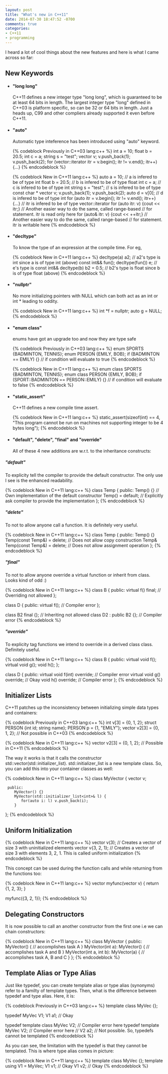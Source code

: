 ```yaml
---
layout: post
title: "What's new in C++11"
date: 2014-07-30 18:47:52 -0700
comments: true
categories: 
- C++11
- programming
---
```


I heard a lot of cool things about the new features and here is what I came across so far:

## New Keywords

* #### "long long"

   C++11 defines a new integer type "long long", which is guaranteed to be at least 64 bits in length. The largest integer type "long" defined in C++03 is platform specific, so can be 32 or 64 bits in length. Just a heads up, C99 and other compliers already supported it even before C++11.

* #### "auto"

  Automatic type inteference has been introduced using "auto" keyword.

  {% codeblock Previously in C++03 lang:c++ %}
  int a = 10;
  float b = 20.5;
  int c = a;
  string s = "test";
  vector<int> v;
  v.push_back(1);
  v.push_back(2);
  for (vector<int>::iterator itr = v.begin(); itr != v.end(); itr++) {...}
  {% endcodeblock %}

  {% codeblock New in C++11 lang:c++ %}
  auto a = 10;                 // a is infered to be of type int
  float b = 20.5;              // b is infered to be of type float
  int c = a;                   // c is infered to be of type int
  string s = "test";           // s is infered to be of type const char *
  vector<int> v;
  v.push_back(1);
  v.push_back(2);
  auto d = v[0];               // d is infered to be of type int
  for (auto itr = v.begin(); itr != v.end(); itr++) {...}	// itr is infered to be of type vector<int>::iterator
  for (auto itr: v) {cout << itr;}                              // Another easier way to do the same, called range-based 
                                                                // for statement. itr is read only here
  for (auto& itr: v) {cout << ++itr;}                           // Another easier way to do the same, called range-based 
                                                                // for statement. itr is writable here
  {% endcodeblock %}

* #### "decltype"

  To know the type of an expression at the compile time. For eg,

  {% codeblock New in C++11 lang:c++ %}
  decltype(a) a2;              // a2's type is int since a is of type int (above)
  const int&& fun();
  decltype(fun()) e;           // e's type is const int&&
  decltype(b) b2 = 0.5;        // b2's type is float since b is of type float (above)
  {% endcodeblock %}

* #### "nullptr"

  No more initializing pointers with NULL which can both act as an int or int * leading to oddity.

  {% codeblock New in C++11 lang:c++ %}
  int *f = nullptr;
  auto g = NULL;
  {% endcodeblock %}

* #### "enum class"

  enums have got an upgrade too and now they are type safe

  {% codeblock Previously in C++03 lang:c++ %}
  enum SPORTS {BADMINTON, TENNIS};
  enum PERSON {EMILY, BOB};
  if (BADMINTON == EMILY) {}   // if condition will evaluate to true
  {% endcodeblock %}

  {% codeblock New in C++11 lang:c++ %}
  enum class SPORTS {BADMINTON, TENNIS};
  enum class PERSON {EMILY, BOB};
  if (SPORT::BADMINTON == PERSON::EMILY) {}   // if condition will evaluate to false
  {% endcodeblock %}

* #### "static_assert"

  C++11 defines a new compile time assert.

  {% codeblock New in C++11 lang:c++ %}
  static_assert(sizeof(int) == 4, "This program cannot be run on machines not supporting integer to be 4 bytes long");
  {% endcodeblock %}

* #### "default", "delete", "final" and "override"

  All of these 4 new additions are w.r.t. to the inheritance constructs:

##### "default"

  To explicity tell the compiler to provide the default constructor. The only use I see is the enhanced readability.

  {% codeblock New in C++11 lang:c++ %}
  class Temp {
     public:
        Temp() {}            // Own implementation of the default constructor
        Temp() = default;    // Explicitly ask compiler to provide the implementation
  };
  {% endcodeblock %}

##### "delete"

  To not to allow anyone call a function. It is definitely very useful.

  {% codeblock New in C++11 lang:c++ %}
  class Temp {
     public:
        Temp() {}
        Temp(const Temp&) = delete;          // Does not allow copy construction
        Temp& Temp(const Temp&) = delete;    // Does not allow assignment operation
  };
  {% endcodeblock %}

##### "final"

  To not to allow anyone override a virtual function or inherit from class. Looks kind of odd :)

  {% codeblock New in C++11 lang:c++ %}
  class B {
     public:
        virtual f() final;     // Overriding not allowed
  };

  class D {
     public:
        virtual f();           // Compiler error
  };

  class B2 final {};           // Inheriting not allowed
  class D2 : public B2 {};     // Compiler error
  {% endcodeblock %}

##### "override"

  To explicity tag functions we intend to override in a derived class class. Definitely useful.

  {% codeblock New in C++11 lang:c++ %}
  class B {
     public:
        virtual void f();
        virtual void g();
        void h();
  };

  class D {
     public:
        virtual void f(int) override;    // Compiler error
        virtual void g() override;       // Okay
        void h() override;               // Compiler error
  };
  {% endcodeblock %}

## Initializer Lists

  C++11 patches up the inconsistency between initializing simple data types and containers:

  {% codeblock Previously in C++03 lang:c++ %}
  int v[3] = {0, 1, 2};
  struct PERSON {int id; string name};
  PERSON p = {1, "EMILY"};
  vector<int> v2[3] = {0, 1, 2};          // Not possible in C++03
  {% endcodeblock %}

  {% codeblock New in C++11 lang:c++ %}
  vector<int> v2[3] = {0, 1, 2};          // Possible in C++11
  {% endcodeblock %}

  The way it works is that it calls the constructor std::vector<int>(std::initializer_list<int>). std::initializer_list is a new template class. So, you can add this into your container classes as well:

  {% codeblock New in C++11 lang:c++ %}
  class MyVector {
     vector<int> v;

     public:
        MyVector() {}
        MyVector(std::initializer_list<int>& l) {
           for(auto i: l) v.push_back(i);
        }
  };
  {% endcodeblock %}

## Uniform Initialization

  {% codeblock New in C++11 lang:c++ %}
  vector<int> v(3);         // Creates a vector of size 3 with uninitialized elements
  vector<int> v{3, 2, 1};   // Creates a vector of size 3 with elements 3, 2, 1. This is called uniform initialization
  {% endcodeblock %}

  This concept can be used during the function calls and while returning from the functions too:

  {% codeblock New in C++11 lang:c++ %}
  vector<int> myfunc(vector<int> v) {
     return {1, 2, 3};
  }

  myfunc({3, 2, 1});
  {% endcodeblock %}

## Delegating Constructors

  It is now possible to call an another constructor from the first one i.e we can chain constructors:

  {% codeblock New in C++11 lang:c++ %}
  class MyVector {
     public:
        MyVector() {
           // accomplishes task A
        }
        MyVector(int a): MyVector() {
           // accomplishes task A and B
        }
        MyVector(int a, int b): MyVector(a) {
           // accomplishes task A, B and C
        }
  };
  {% endcodeblock %}

## Template Alias or Type Alias

  Just like typedef, you can create template alias or type alias (synonyms) refer to a familty of template types. Then, what is the difference between typedef and type alias. Here, it is:

  {% codeblock Previously in C++03 lang:c++ %}
  template<class T> class MyVec {};

  typedef MyVec<int> V1;
  V1 a1;                                        // Okay

  typedef template<class T> class MyVec V2;     // Compiler error here
  typedef template<class T> MyVec V2;           // Compiler error here
  // V2<int> a2;                                // Not possible. So, typedefs cannot be templated
  {% endcodeblock %}

  As you can see, the limitation with the typedef is that they cannot be templated. This is where type alias comes in picture:

  {% codeblock New in C++11 lang:c++ %}
  template<class T> class MyVec {};
  template<class T> using V1 = MyVec<T>;
  V1<int> v1;                                   // Okay
  V1<float> v2;                                 // Okay
  {% endcodeblock %}
